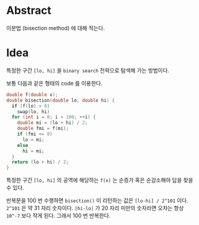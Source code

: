 # Abstract

이분법 (bisection method) 에 대해 적는다.

# Idea

특정한 구간 `[lo, hi]` 을 `binary search` 전략으로
탐색해 가는 방법이다.

보통 다음과 같은 형태의 code 를 이용한다.

```c
double f(double x);
double bisection(double lo, double hi) {
  if (f(lo) > 0)
    swap(lo, hi)
  for (int i = 0; i < 100; ++i) {
    double mi = (lo + hi) / 2;
    double fmi = f(mi);
    if (fmi <= 0)
      lo = mi;
    else
      hi = mi;
  }
  return (lo + hi) / 2;
}
```

특정한 구간 `[lo, hi]` 의 공역에 해당하는 `f(x)` 는
순증가 혹은 순감소해야 답을 찾을 수 있다.

반복문을 100 번 수행하면 `bisection()` 이 리턴하는 값은
`[lo-hi] / 2^101` 이다. `2^101` 은 약 31 자리 숫자이다.
`|hi-lo|` 가 20 자리 미만의 숫자라면 오차는 항상 `10^-7` 보다
작게 된다. 그래서 100 번 반복한다.